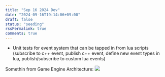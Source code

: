 ```yaml
---
title: "Sep 16 2024 Dev"
date: "2024-09-16T19:14:06+09:00"
draft: false
status: "seeding"
rssPermalink: true
comments: true
---
```


- Unit tests for event system that can be tapped in from lua scripts (subscribe to c++ event, publish c++ event, define new event types in lua, publish/subscribe to custom lua events)

Somethin from Game Engine Architecture: ![](images/Jason_Gregory_-_Game_Engine_Architecture-CRC_Press_2014.png)